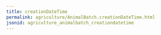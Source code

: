 ```yaml
---
title: creationDateTime
permalink: agriculture/AnimalBatch.creationDateTime.html
jsonid: agriculture_animalbatch_creationdatetime
---
```

